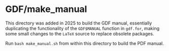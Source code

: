 # GDF/make_manual

This directory was added in 2025 to build the GDF manual, essentially duplicating the functionality of the `GDF$MANUAL` function in `gdf.for`, making some small changes to the `LaTeX` source to replace obsolete packages.

Run `bash make_manual.sh` from within this directory to build the PDF manual.